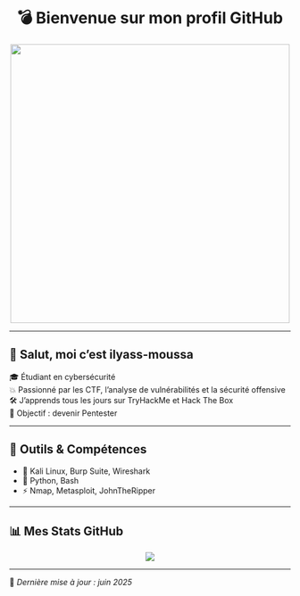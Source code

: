 <h1 align="center">💣 Bienvenue sur mon profil GitHub</h1>

<p align="center">
  <img src="https://media.giphy.com/media/LmNwrBhejkK9EFP504/giphy.gif" width="500px" />
</p>


---

## 👋 Salut, moi c’est ilyass-moussa

🎓 Étudiant en cybersécurité  
💥 Passionné par les CTF, l’analyse de vulnérabilités et la sécurité offensive  
🛠️ J’apprends tous les jours sur TryHackMe et Hack The Box  
🎯 Objectif : devenir Pentester 

---

## 🔧 Outils & Compétences

- 🔐 Kali Linux, Burp Suite, Wireshark
- 🐍 Python, Bash
- ⚡ Nmap, Metasploit, JohnTheRipper

---

## 📊 Mes Stats GitHub

<p align="center">
  <img src="https://github-readme-stats.vercel.app/api?username=ilyass-moussa&show_icons=true&theme=radical" />
</p>

---

🧠 *Dernière mise à jour : juin 2025*

